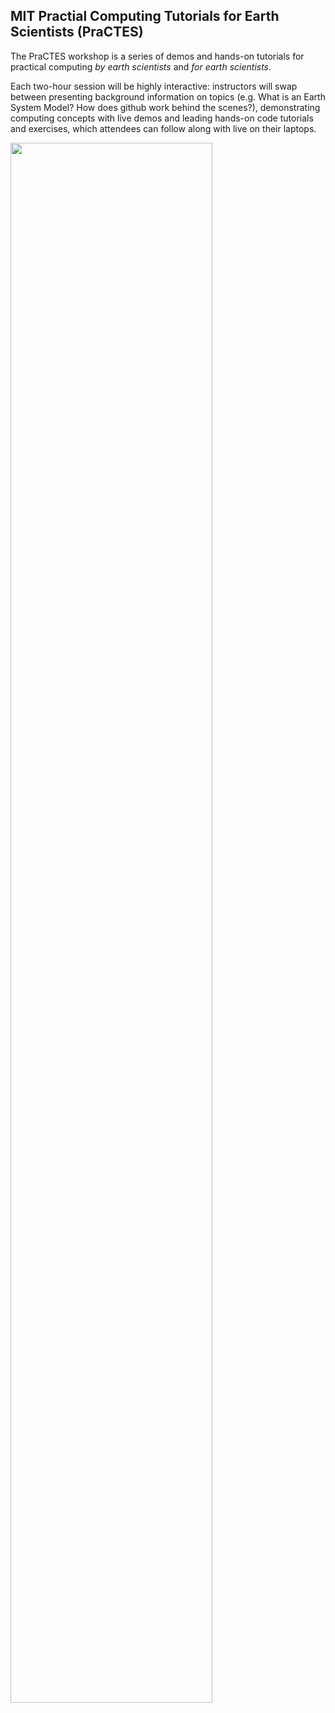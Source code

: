 ## MIT Practial Computing Tutorials for Earth Scientists (PraCTES)

The PraCTES workshop is a series of demos and hands-on tutorials for practical computing *by earth scientists* and *for earth scientists*. 

Each two-hour session will be highly interactive: instructors will swap between presenting background information on topics (e.g. What is an Earth System Model? How does github work behind the scenes?), demonstrating computing concepts with live demos and leading hands-on code tutorials and exercises, which attendees can follow along with live on their laptops.

<img src="PraCTES_flyer.jpg" width="80%">
